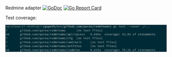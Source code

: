 Redmine adapter [![GoDoc](https://godoc.org/github.com/qarea/redminems?status.svg)](https://godoc.org/github.com/qarea/redminems) [![Go Report Card](https://goreportcard.com/badge/github.com/qarea/redminems)](https://goreportcard.com/report/github.com/qarea/redminems)

Test coverage:

![Test coverage](test-cover.png)

